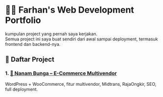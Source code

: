 # 👨‍💻 Farhan's Web Development Portfolio

kumpulan project yang pernah saya kerjakan.  
Semua project ini saya buat sendiri dari awal sampai deployment, termasuk frontend dan backend-nya.

## 📂 Daftar Project

### 1. [🌸 Nanam Bunga – E-Commerce Multivendor](./nanambunga/README.md)
WordPress + WooCommerce, fitur multivendor, Midtrans, RajaOngkir, SEO, full deployment.
